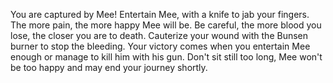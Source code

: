 You are captured by Mee!
Entertain Mee, with a knife to jab your fingers. The more pain, the more happy Mee will be.
Be careful, the more blood you lose, the closer you are to death. Cauterize your wound with the Bunsen burner to stop the bleeding.
Your victory comes when you entertain Mee enough or manage to kill him with his gun.
Don't sit still too long, Mee won't be too happy and may end your journey shortly.
